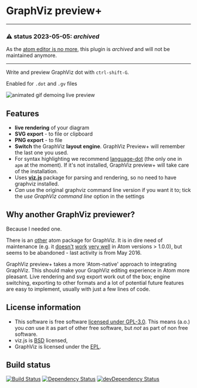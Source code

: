 # GraphViz preview+


<hr/>

### :warning: status 2023-05-05: _archived_
As the [atom editor is no more](https://github.blog/2022-06-08-sunsetting-atom/), this plugin is _archived_ and will not be maintained anymore.

<hr/>

Write and preview GraphViz dot with `ctrl-shift-G`.

Enabled for `.dot` and `.gv` files

![animated gif demoing live preview](https://raw.githubusercontent.com/sverweij/atom-graphviz-preview-plus/main/assets/graphviz-preview-plus.gif)

## Features

- **live rendering** of your diagram
- **SVG export** - to file or clipboard
- **PNG export** - to file
- **Switch** the GraphViz **layout engine**. GraphViz Preview+ will
  remember the last one you used.
- For syntax highlighting we recommend
  [language-dot](https://github.com/AdoPi/language-dot) (the only one in
  `apm` at the moment). If it's not installed, GraphViz preview+ will take
  care of the installation.
- Uses **[viz.js](https://github.com/mdaines/viz.js)** package for parsing and
  rendering, so no need to have graphviz installed.
- _Can_ use the original graphviz command line version if you want it to;
  tick the _use GraphViz command line_ option in the settings

## Why another GraphViz previewer?

Because I needed one.

There is an [other](https://atom.io/packages/graphviz-preview)
atom package for GraphViz. It is in dire need of
maintenance (e.g. it [doesn't](https://github.com/jumpkick/graphviz-preview/issues/32)
[work](https://github.com/jumpkick/graphviz-preview/pull/33)
[very well](https://github.com/jumpkick/graphviz-preview/issues/28)
in Atom versions > 1.0.0), but seems to be abandoned - last activity
is from May 2016.

GraphViz preview+ takes a more 'Atom-native' approach to integrating GraphViz.
This should make your GraphViz editing experience in Atom more pleasant.
Live rendering and svg export work out of the box; engine switching,
exporting to other formats and a lot of potential future features are easy
to implement, usually with just a few lines of code.

## License information

- This software is free software [licensed under GPL-3.0](LICENSE.md). This means
  (a.o.) you _can_ use it as part of other free software, but _not_ as part of
  non free software.
- viz.js is [BSD](https://github.com/mdaines/viz.js/blob/main/LICENSE) licensed,
- GraphViz is licensed under the [EPL](http://graphviz.org/License.php).

## Build status

[![Build Status](https://travis-ci.org/sverweij/atom-graphviz-preview-plus.svg?branch=main)](https://travis-ci.org/sverweij/atom-graphviz-preview-plus)
[![Dependency Status](https://david-dm.org/sverweij/atom-graphviz-preview-plus.svg)](https://david-dm.org/sverweij/atom-graphviz-preview-plus)
[![devDependency Status](https://david-dm.org/sverweij/atom-graphviz-preview-plus/dev-status.svg)](https://david-dm.org/sverweij/atom-graphviz-preview-plus#info=devDependencies)
